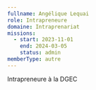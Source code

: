 ```yaml
---
fullname: Angélique Lequai
role: Intrapreneure
domaine: Intraprenariat
missions:
  - start: 2023-11-01
    end: 2024-03-05
    status: admin
memberType: autre
---
```


Intrapreneure à la DGEC
